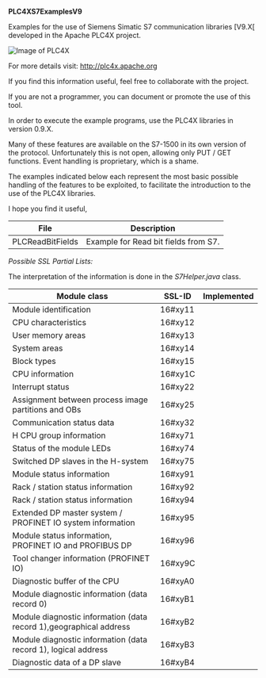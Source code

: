 **PLC4XS7ExamplesV9**

Examples for the use of Siemens Simatic S7 communication libraries [V9.X[ developed in the Apache PLC4X project.

![Image of PLC4X](https://plc4x.apache.org/images/apache_plc4x_logo.png)

For more details visit: http://plc4x.apache.org

If you find this information useful, feel free to collaborate with the project.

If you are not a programmer, you can document or promote the use of this tool.

In order to execute the example programs, use the PLC4X libraries in version 0.9.X.

Many of these features are available on the S7-1500 in its own version of the protocol. Unfortunately this is not open, allowing only PUT / GET functions. Event handling is proprietary, which is a shame.

The examples indicated below each represent the most basic possible handling of the features to be exploited, to facilitate the introduction to the use of the PLC4X libraries.

I hope you find it useful,


File | Description
------------ | -------------
PLCReadBitFields |  Example for Read bit fields from S7.



*Possible SSL Partial Lists:*

The interpretation of the information is done in the _S7Helper.java_ class.


Module class                                              |    SSL-ID    | Implemented
-----------------------------------------------------------|--------------|----
Module identification                                     |    16#xy11   | 
CPU characteristics                                       |    16#xy12   | 
User memory areas                                         |    16#xy13   | 
System areas                                              |    16#xy14   | 
Block types                                               |    16#xy15   | 
CPU information                                           |    16#xy1C   | 
Interrupt status                                          |    16#xy22   | 
Assignment between process image partitions and OBs       |    16#xy25   |
Communication status data                                 |    16#xy32   |
H CPU group information                                   |    16#xy71   |
Status of the module LEDs                                 |    16#xy74   | 
Switched DP slaves in the H-system                        |    16#xy75   |
Module status information                                 |    16#xy91   |
Rack / station status information                         |    16#xy92   |
Rack / station status information                         |    16#xy94   |
Extended DP master system / PROFINET IO system information|    16#xy95   |
Module status information, PROFINET IO and PROFIBUS DP    |    16#xy96   |
Tool changer information (PROFINET IO)                    |    16#xy9C   |
Diagnostic buffer of the CPU                              |    16#xyA0   | 
Module diagnostic information (data record 0)             |    16#xyB1   |
Module diagnostic information (data record 1),geographical address |    16#xyB2   |
Module diagnostic information (data record 1), logical address|    16#xyB3   |
Diagnostic data of a DP slave                             | 16#xyB4   |
